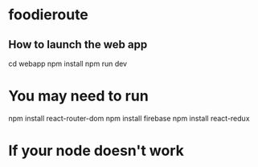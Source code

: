 # foodieroute




## How to launch the web app

  cd webapp
  npm install
  npm run dev

# You may need to run 
npm install react-router-dom
npm install firebase
npm install react-redux


# If your node doesn't work


